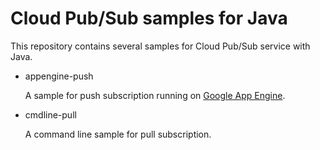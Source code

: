 # Cloud Pub/Sub samples for Java

This repository contains several samples for Cloud Pub/Sub service
with Java.

- appengine-push

  A sample for push subscription running on [Google App Engine][1].

- cmdline-pull

  A command line sample for pull subscription.

[1]: https://developers.google.com/appengine/
